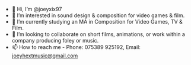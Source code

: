 - 👋 Hi, I’m @joeyxix97
- 👀 I’m interested in sound design & composition for video games & film.
- 🌱 I’m currently studying an MA in Composition for Video Games, TV & Film.
- 💞️ I’m looking to collaborate on short films, animations, or work within a company producing foley or music.
- 📫 How to reach me - Phone: 075389 925192, Email: joeyhextmusic@gmail.com

